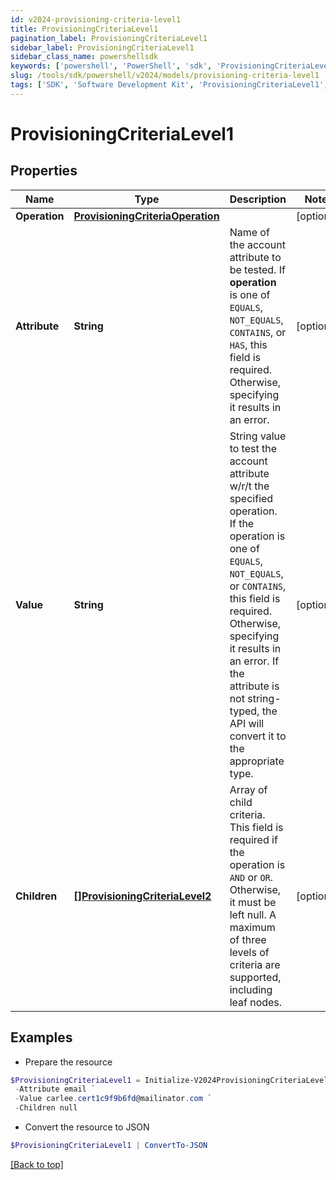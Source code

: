 ```yaml
---
id: v2024-provisioning-criteria-level1
title: ProvisioningCriteriaLevel1
pagination_label: ProvisioningCriteriaLevel1
sidebar_label: ProvisioningCriteriaLevel1
sidebar_class_name: powershellsdk
keywords: ['powershell', 'PowerShell', 'sdk', 'ProvisioningCriteriaLevel1', 'V2024ProvisioningCriteriaLevel1'] 
slug: /tools/sdk/powershell/v2024/models/provisioning-criteria-level1
tags: ['SDK', 'Software Development Kit', 'ProvisioningCriteriaLevel1', 'V2024ProvisioningCriteriaLevel1']
---
```



# ProvisioningCriteriaLevel1

## Properties

Name | Type | Description | Notes
------------ | ------------- | ------------- | -------------
**Operation** | [**ProvisioningCriteriaOperation**](provisioning-criteria-operation) |  | [optional] 
**Attribute** | **String** | Name of the account attribute to be tested. If **operation** is one of `EQUALS`, `NOT_EQUALS`, `CONTAINS`, or `HAS`, this field is required. Otherwise, specifying it results in an error. | [optional] 
**Value** | **String** | String value to test the account attribute w/r/t the specified operation. If the operation is one of `EQUALS`, `NOT_EQUALS`, or `CONTAINS`, this field is required. Otherwise, specifying it results in an error. If the attribute is not string-typed, the API will convert it to the appropriate type. | [optional] 
**Children** | [**[]ProvisioningCriteriaLevel2**](provisioning-criteria-level2) | Array of child criteria. This field is required if the operation is `AND` or `OR`. Otherwise, it must be left null. A maximum of three levels of criteria are supported, including leaf nodes. | [optional] 

## Examples

- Prepare the resource
```powershell
$ProvisioningCriteriaLevel1 = Initialize-V2024ProvisioningCriteriaLevel1  -Operation null `
 -Attribute email `
 -Value carlee.cert1c9f9b6fd@mailinator.com `
 -Children null
```

- Convert the resource to JSON
```powershell
$ProvisioningCriteriaLevel1 | ConvertTo-JSON
```


[[Back to top]](#) 


